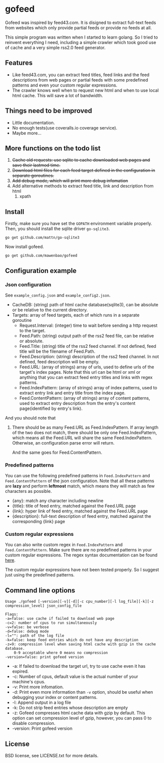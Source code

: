 # gofeed

Gofeed was inspired by feed43.com. It is disigned to extract full-text feeds from websites which only provide partial feeds or provide no feeds at all.

This simple program was written when I started to learn golang. So I tried to reinvent everything I need, including a simple crawler which took good use of cache and a very simple rss2.0 feed generator.

## Features

* Like feed43.com, you can extract feed titles, feed links and the feed descriptions from web pages or partial feeds with some predefined patterns and even your custom regular expressions. 
* The crawler knows well when to request new html and when to use local html cache. This will save a lot of bandwidth.
 
## Things need to be improved

*  Little documentation.
*  No enough tests(use coveralls.io coverage service).
*  Maybe more...

## More functions on the todo list

1. <del>Cache old requests: use sqlite to cache downloaded web pages and save their lastmod time.</del>
2. <del>Download html files for each feed target defined in the configuration in separate goroutines. </del>
3. <del>Add debug mode, which will print more debug infomation</del>
4. Add alternative methods to extract feed title, link and description from html
    1. xpath

## Install

Firstly, make sure you have set the `GOPATH` environment variable properly. Then, you should install the sqlite driver `go-sqlite3`.

    go get github.com/mattn/go-sqlite3

Now install gofeed.

    go get github.com/mawenbao/gofeed

## Configuration example

### Json configuration
See `example_config.json` and `example_config2.json`.

*  CacheDB: (string) path of html cache database(sqlite3), can be absolute or be relative to the current directory.
*  Targets: array of feed targets, each of which runs in a separate goroutine
    *  Request.Interval: (integer) time to wait before sending a http request to the target.
    *  Feed.Path: (string) output path of the rss2 feed file, can be relative or absolute.
    *  Feed.Title: (string) title of the rss2 feed channel. If not defined, feed title will be the filename of Feed.Path.
    *  Feed.Description: (string) description of the rss2 feed channel. In not defined, feed description will be empty.
    *  Feed.URL: (array of strings) array of urls, used to define urls of the target's index pages. Note that this url can be html or xml or anything that you can extract feed entry titles and links with regex patterns.
    *  Feed.IndexPattern: (array of strings) array of index patterns, used to extract entry link and entry title from the index page.
    *  Feed.ContentPattern: (array of strings) array of content patterns, used to extract entry description from the entry's content page(identified by entry's link).

And you should note that

1. There should be as many Feed.URL as Feed.IndexPattern. If array length of the two does not match, there should be only one Feed.IndexPattern, which means all the Feed.URL will share the same Feed.IndexPattern. Otherwise, an configuration parse error will return. 

    And the same goes for Feed.ContentPattern.

### Predefined patterns
You can use the following predefined patterns in `Feed.IndexPattern` and `Feed.ContentPattern` of the json configuration. Note that all these patterns are **lazy** and perform **leftmost** match, which means they will match as few characters as possible.

*  {any}: match any character including newline
*  {title}: title of feed entry, matched against the Feed.URL page
*  {link}: hyper link of feed entry, matched against the Feed.URL page
*  {description}: full-text description of feed entry, matched against the corresponding {link} page

### Custom regular expressions
You can also write custom regex in `Feed.IndexPattern` and `Feed.ContentPattern`. Make sure there are no predefined patterns in your custom regular expressions. The regex syntax documentation can be found [here](https://code.google.com/p/re2/wiki/Syntax).

The custom regular expressions have not been tested properly. So I suggest just using the predefined patterns.

## Command line options

    Usage ./gofeed [-version][-v][-d][-c cpu_number][-l log_file][-k][-z compression_level] json_config_file

    Flags:
    -a=false: use cache if failed to download web page
    -c=2: number of cpus to run simultaneously
    -v=false: be verbose
    -d=false: debug mode
    -l="": path of the log file
    -k=false: keep feed entries which do not have any description
    -z=9: compression level when saving html cache with gzip in the cache database.
        0-9 acceptable where 0 means no compression
    -version=false: print gofeed version

*  -a: If failed to download the target url, try to use cache even it has expired.
*  -c: Number of cpus, default value is the actual number of your machine's cpus.
*  -v: Print more infomation.
*  -d: Print even more information than `-v` option, should be useful when debugging your index or content patterns.
*  -l: Append output in a log file
*  -k: Do not strip feed entries whose description are empty
*  -z: Gofeed compresses html cache data with gzip by default. This option can set compression level of gzip, however, you can pass 0 to disable compression.
*  -version: Print gofeed version

## License

BSD license, see LICENSE.txt for more details.

